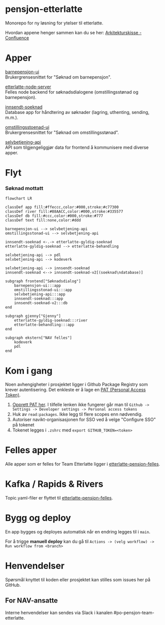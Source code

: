 # pensjon-etterlatte

Monorepo for ny løsning for ytelser til etterlatte.

Hvordan appene henger sammen kan du se her: [Arkitekturskisse - Confluence](https://confluence.adeo.no/display/TE/Arkitektur)


# Apper

[barnepensjon-ui](apps/barnepensjon-ui) \
Brukergrensesnittet for "Søknad om barnepensjon".

[etterlatte-node-server](apps/etterlatte-node-server) \
Felles node backend for søknadsdialogene (omstillingsstønad og barnepensjon).

[innsendt-soeknad](apps/innsendt-soeknad) \
Database app for håndtering av søknader (lagring, uthenting, sending, m.m.).

[omstillingsstoenad-ui](apps/omstillingsstoenad-ui) \
Brukergrensesnittet for "Søknad om omstillingsstønad".

[selvbetjening-api](apps/selvbetjening-api) \
API som tilgjengeliggjør data for frontend å kommunisere med diverse apper. 


# Flyt

### Søknad mottatt
```mermaid
flowchart LR

classDef app fill:#ffeccc,color:#000,stroke:#c77300
classDef river fill:#88AACC,color:#000,stroke:#335577
classDef db fill:#ccc,color:#000,stroke:#777
classDef text fill:none,color:#ddd

barnepensjon-ui --> selvbetjening-api
omstillingsstonad-ui --> selvbetjening-api

innsendt-soeknad <-.-> etterlatte-gyldig-soeknad
etterlatte-gyldig-soeknad --> etterlatte-behandling

selvbetjening-api --> pdl
selvbetjening-api --> kodeverk

selvbetjening-api --> innsendt-soeknad
innsendt-soeknad <--> innsendt-soeknad-v2[(soeknad\ndatabase)]

subgraph frontend["Søknadsdialog"]
    barnepensjon-ui:::app
    omstillingsstonad-ui:::app
    selvbetjening-api:::app
    innsendt-soeknad:::app
    innsendt-soeknad-v2:::db
end

subgraph gjenny["Gjenny"]
    etterlatte-gyldig-soeknad:::river
    etterlatte-behandling:::app
end

subgraph ekstern["NAV felles"]
    kodeverk
    pdl
end
```

# Kom i gang

Noen avhengigheter i prosjektet ligger i Github Package Registry som krever autentisering. Det enkleste er å lage en [PAT (Personal Access Token)](https://github.com/settings/tokens). 

1. [Opprett PAT her](https://github.com/settings/tokens). I tilfelle lenken ikke fungerer går man til `Github -> Settings -> Developer settings -> Personal access tokens`
2. Huk av `read:packages`. Ikke legg til flere scopes enn nødvendig.
3. Autoriser navikt-organisasjonen for SSO ved å velge "Configure SSO" på tokenet
4. Tokenet legges i `.zshrc` med `export GITHUB_TOKEN=<token>`

# Felles apper

Alle apper som er felles for Team Etterlatte ligger i [etterlatte-pensjon-felles](https://github.com/navikt/pensjon-etterlatte-felles).  

# Kafka / Rapids & Rivers

Topic.yaml-filer er flyttet til [etterlatte-pensjon-felles](https://github.com/navikt/pensjon-etterlatte-felles).

# Bygg og deploy

En app bygges og deployes automatisk når en endring legges til i `main`. 

For å trigge **manuell deploy** kan du gå til `Actions -> (velg workflow) -> Run workflow from <branch>`


# Henvendelser

Spørsmål knyttet til koden eller prosjektet kan stilles som issues her på GitHub.


## For NAV-ansatte

Interne henvendelser kan sendes via Slack i kanalen #po-pensjon-team-etterlatte.
